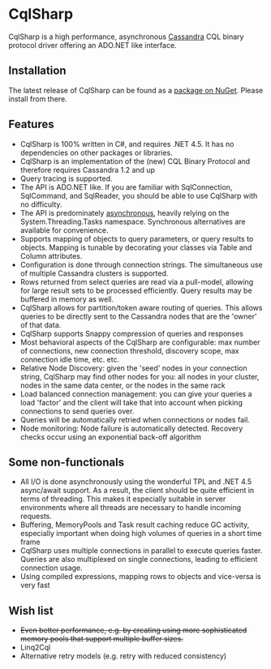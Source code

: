 CqlSharp
========

CqlSharp is a high performance, asynchronous [Cassandra]( http://cassandra.apache.org/) CQL binary protocol driver offering an ADO.NET like interface.

Installation
------------

The latest release of CqlSharp can be found as a [package on NuGet](http://nuget.org/packages/CqlSharp/). Please install from there.

Features
--------

* CqlSharp is 100% written in C#, and requires .NET 4.5. It has no dependencies on other packages or libraries.
* CqlSharp is an implementation of the (new) CQL Binary Protocol and therefore requires Cassandra 1.2 and up
* Query tracing is supported.
* The API is ADO.NET like. If you are familiar with SqlConnection, SqlCommand, and SqlReader, you should be able to use CqlSharp with no difficulty.
* The API is predominately [asynchronous]( http://msdn.microsoft.com/en-us/library/vstudio/hh191443.aspx), heavily relying on the System.Threading.Tasks namespace. Synchronous alternatives are available for convenience.
* Supports mapping of objects to query parameters, or query results to objects. Mapping is tunable by decorating your classes via Table and Column attributes.
* Configuration is done through connection strings. The simultaneous use of multiple Cassandra clusters is supported.
* Rows returned from select queries are read via a pull-model, allowing for large result sets to be processed efficiently. Query results may be buffered in memory as well.
* CqlSharp allows for partition/token aware routing of queries. This allows queries to be directly sent to the Cassandra nodes that are the 'owner' of that data.
* CqlSharp supports Snappy compression of queries and responses
* Most behavioral aspects of the CqlSharp are configurable: max number of connections, new connection threshold, discovery scope, max connection idle time, etc. etc.
* Relative Node Discovery: given the 'seed' nodes in your connection string, CqlSharp may find other nodes for you: all nodes in your cluster, nodes in the same data center, or the nodes in the same rack
* Load balanced connection management: you can give your queries a load 'factor' and the client will take that into account when picking connections to send queries over.
* Queries will be automatically retried when connections or nodes fail.
* Node monitoring: Node failure is automatically detected. Recovery checks occur using an exponential back-off algorithm

Some non-functionals
--------------------

* All I/O is done asynchronously using the wonderful TPL and .NET 4.5 async/await support. As a result, the client should be quite efficient in terms of threading. This makes it especially suitable in server environments where all threads are necessary to handle incoming requests.
* Buffering, MemoryPools and Task result caching reduce GC activity, especially important when doing high volumes of queries in a short time frame
* CqlSharp uses multiple connections in parallel to execute queries faster. Queries are also multiplexed on single connections, leading to efficient connection usage.
* Using compiled expressions, mapping rows to objects and vice-versa is very fast

Wish list
---------

* ~~Even better performance, e.g. by creating using more sophisticated memory pools that support multiple buffer sizes.~~
* Linq2Cql
* Alternative retry models (e.g. retry with reduced consistency)

